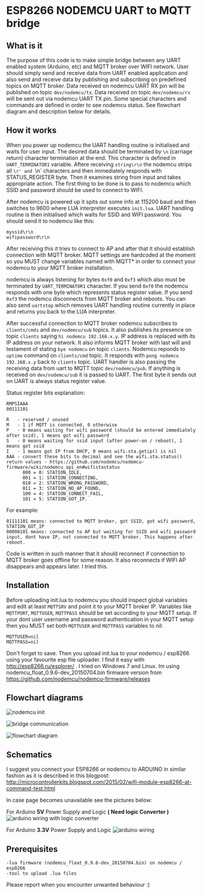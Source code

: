 # ESP8266 NODEMCU UART to MQTT bridge

## What is it

The purpose of this code is to make simple bridge between any UART enabled system (Arduino, etc) and MQTT broker over WIFI network. User should simply send and receive data from UART enabled application and also send and receive data by publishing and subscribing on predefined topics on MQTT broker. Data received on nodemcu UART RX pin will be published on topic `dev/nodemcu/tx`. Data received on topic `dev/nodemcu/rx` will be sent out via nodemcu UART TX pin. Some special characters and commands are defined in order to see nodemcu status. See flowchart diagram and description below for details.

## How it works

When you power up nodemcu the UART handling routine is initialised and waits for user input.
The desired data should be terminated by `\n` (carriage return) character termination at the end. This character is defined in `UART_TERMINATOR1` variable.
Aftere receiving `string\r\n` the nodemcu strips all `\r' and `\n` characters and then immediately responds with STATUS_REGISTER byte. Then it examines string from input and takes appropriate action.
The first thing to be done is to pass to nodemcu which SSID and password should be used to connect to WIFI.

After nodemcu is powered up it spits out some info at 115200 baud and then switches to 9600 where LUA interpreter executes `init.lua`. UART handling routine is then initialised which waits for SSID and WIFI password. You should send it to nodemcu like this:
```
myssid\r\n
wifipassword\r\n
```

After receiving this it tries to connect to AP and after that it should establish connection with MQTT broker. MQTT settings are hardcoded at the moment so you MUST change variables named with MQTT* in order to connect your nodemcu to your MQTT broker installation.

nodemcu is always listening for bytes `0xf0` and `0xf3` which also must be terminated by `UART_TERMINATOR1` character.
If you send `0xf0` the nodemcu responds with one byte which represents status register value.
If you send `0xf3` the nodemcu disconnects from MQTT broker and reboots.
You can also send `uartstop` which removes UART handling routine currently in place and returns you back to the LUA interpreter.

After successful connection to MQTT broker nodemcu subscribes to `clients/cmds` and `dev/nodemcu/sub` topics. It also publishes its presence on topic `clients` saying `hi nodemcu 192.168.x.y`. IP address is replaced with its IP address on your network. It also informs MQTT broker with last will and testament of stating `bye nodemcu` on topic `clients`. Nodemcu reponds to `uptime` command on `clients/cmd` topic. It responds with `pong nodemcu 192.168.x.y` back to `clients` topic.
UART handler is also passing the receiving data from uart to MQTT topic `dev/nodemcu/pub`. If anything is received on `dev/nodemcu/sub` it is passed to UART. The first byte it sends out on UART is always status register value.

Status register bits explanation:
```
RMPSIAAA
00111101

R   - reserved / unused
M   - 1 if MQTT is connected, 0 otherwise
P   - 0 means waiting for wifi password (should be entered immediately after ssid), 1 means got wifi password
S   - 0 means waiting for ssid input (after power-on / reboot), 1 means got ssid
I   - 1 means got IP from DHCP, 0 means wifi.sta.getip() is nil
AAA - convert these bits to decimal and see the wifi.sta.status() return values - https://github.com/nodemcu/nodemcu-firmware/wiki/nodemcu_api_en#wifistastatus
      000 = 0: STATION_IDLE,
      001 = 1: STATION_CONNECTING,
      010 = 2: STATION_WRONG_PASSWORD,
      011 = 3: STATION_NO_AP_FOUND,
      100 = 4: STATION_CONNECT_FAIL,
      101 = 5: STATION_GOT_IP.
```

For example:
```
01111101 means: connected to MQTT broker, got SSID, got wifi password, STATION_GOT_IP
00000101 means: connected to AP but waiting for SSID and wifi password input, dont have IP, not connected to MQTT broker. This happens after reboot.
```

Code is written in such manner that it should reconnect if connection to MQTT broker goes offline for some reason. It also reconnects if WIFI AP disappears and appears later. I tried this.

## Installation

Before uploading init.lua to nodemcu you should inspect global variables and edit at least `MQTTSRV` and point it to your MQTT broker IP. Variables like `MQTTPORT`, `MQTTUSER`, `MQTTPASS` should be set according to your MQTT setup. If your dont user username and password authentication in your MQTT setup then you MUST set both `MQTTUSER` and `MQTTPASS` variables to nil:
```
MQTTUSER=nil
MQTTPASS=nil
```
Don't forget to save. Then you upload init.lua to your nodemcu / esp8266 using your favourite esp file uploader. I find it easy with http://esp8266.ru/esplorer/ . I tried on Windows 7 and Linux. Im using nodemcu_float_0.9.6-dev_20150704.bin firmware version from https://github.com/nodemcu/nodemcu-firmware/releases

## Flowchart diagrams

![nodemcu init](https://raw.githubusercontent.com/mrizvic/nodemcu-uart2mqtt/master/nodemcuinit.png)

![bridge communication](https://raw.githubusercontent.com/mrizvic/nodemcu-uart2mqtt/master/bridgecommunication.png)

![flowchart diagram](https://raw.githubusercontent.com/mrizvic/nodemcu-uart2mqtt/master/flowchart.png)

## Schematics
I suggest you connect your ESP8266 or nodemcu to ARDUINO in similar fashion as it is described in this blogpost: http://microcontrollerkits.blogspot.com/2015/02/wifi-module-esp8266-at-command-test.html

In case page becomes unavailable see the pictures below:

For Arduino **5V** Power Supply and Logic **( Need logic Converter )**
![arduino wiring with logic converter](https://raw.githubusercontent.com/mrizvic/nodemcu-uart2mqtt/master/WiringDiagramEsp8266_converter.png)

For Arduino **3.3V** Power Supply and Logic
![arduino wiring](https://raw.githubusercontent.com/mrizvic/nodemcu-uart2mqtt/master/WiringDiagramEsp8266.png)


## Prerequisites
```
-lua firmware (nodemcu_float_0.9.6-dev_20150704.bin) on nodemcu / esp8266
-tool to upload .lua files
```

Please report when you encounter unwanted behaviour :)


